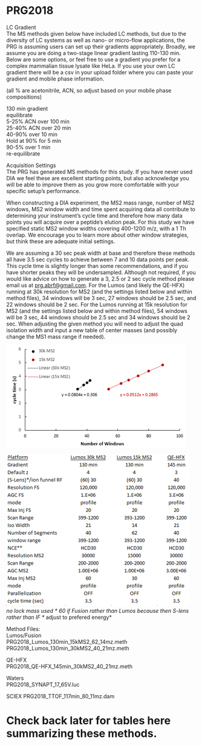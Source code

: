 # PRG2018

LC Gradient<br />
The MS methods given below have included LC methods, but due to the diversity of LC systems as well as nano- or micro-flow applications, the PRG is assuming users can set up their gradients appropriately. Broadly, we assume you are doing a two-stage linear gradient lasting 110-130 min. Below are some options, or feel free to use a gradient you prefer for a complex mammalian tissue lysate like HeLa. If you use your own LC gradient there will be a csv in your upload folder where you can paste your gradient and mobile phase information.

(all % are acetonitrile, ACN, so adjust based on your mobile phase compositions)

130 min gradient<br />
equilibrate<br />
5-25% ACN over 100 min<br />
25-40% ACN over 20 min<br />
40-90% over 10 min<br />
Hold at 90% for 5 min<br />
90-5% over 1 min<br />
re-equilibrate<br />


Acquisition Settings<br />
The PRG has generated MS methods for this study. If you have never used DIA we feel these are excellent starting points, but also acknowledge you will be able to improve them as you grow more comfortable with your specific setup’s performance.

When constructing a DIA experiment, the MS2 mass range, number of MS2 windows, MS2 window width and time spent acquiring data all contribute to determining your instrument’s cycle time and therefore how many data points you will acquire over a peptide’s elution peak. For this study we have specified static MS2 window widths covering 400-1200 m/z, with a 1 Th overlap. We encourage you to learn more about other window strategies, but think these are adequate initial settings.

We are assuming a 30 sec peak width at base and therefore these methods all have 3.5 sec cycles to achieve between 7 and 10 data points per peak. This cycle time is slightly longer than some recommendations, and if you have shorter peaks they will be undersampled. Although not required, if you would like advice on how to generate a 3, 2.5 or 2 sec cycle method please email us at prg.abrf@gmail.com. For the Lumos (and likely the QE-HFX) running at 30k resolution for MS2 (and the settings listed below and within method files), 34 windows will be 3 sec, 27 windows should be 2.5 sec, and 22 windows should be 2 sec. For the Lumos  running at 15k resolution for MS2 (and the settings listed below and within method files), 54 windows will be 3 sec, 44 windows should be 2.5 sec and 34 windows should be 2 sec. When adjusting the given method you will need to adjust the quad isolation width and input a new table of center masses (and possibly change the MS1 mass range if needed).

![linreg](https://raw.githubusercontent.com/neely/PRG2018/master/misc/LinearRegression.PNG "Linear Regression of cycle time and number of DIA windows")


![Thermo Settings Table](https://raw.githubusercontent.com/neely/PRG2018/master/misc/ThermoSettingsTable.PNG "Abbreviated settings for Thermo instruments")<br />
*no lock mass used
\* 60 if Fusion rather than Lumos because then S-lens rather than IF
\** adjust to prefered energy*<br />

Method Files:<br />
Lumos/Fusion<br />
PRG2018_Lumos_130min_15kMS2_62_14mz.meth<br />
PRG2018_Lumos_130min_30kMS2_40_21mz.meth<br />

QE-HFX<br />
PRG2018_QE-HFX_145min_30kMS2_40_21mz.meth<br />

Waters<br />
PRG2018_SYNAPT_17_65V.luc<br />

SCIEX
PRG2018_TTOF_117min_80_11mz.dam<br />


# Check back later for tables here summarizing these methods.
